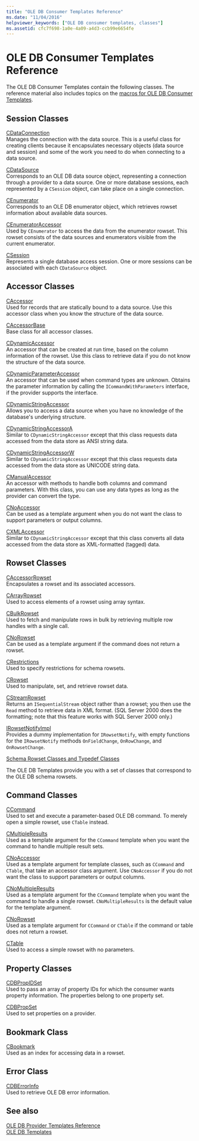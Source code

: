 ```yaml
---
title: "OLE DB Consumer Templates Reference"
ms.date: "11/04/2016"
helpviewer_keywords: ["OLE DB consumer templates, classes"]
ms.assetid: cfc7f698-1a0e-4a09-a4d3-ccb99e6654fe
---
```

# OLE DB Consumer Templates Reference

The OLE DB Consumer Templates contain the following classes. The reference material also includes topics on the [macros for OLE DB Consumer Templates](../../data/oledb/macros-and-global-functions-for-ole-db-consumer-templates.md).

## Session Classes

[CDataConnection](../../data/oledb/cdataconnection-class.md)<br/>
Manages the connection with the data source. This is a useful class for creating clients because it encapsulates necessary objects (data source and session) and some of the work you need to do when connecting to a data source.

[CDataSource](../../data/oledb/cdatasource-class.md)<br/>
Corresponds to an OLE DB data source object, representing a connection through a provider to a data source. One or more database sessions, each represented by a `CSession` object, can take place on a single connection.

[CEnumerator](../../data/oledb/cenumerator-class.md)<br/>
Corresponds to an OLE DB enumerator object, which retrieves rowset information about available data sources.

[CEnumeratorAccessor](../../data/oledb/cenumeratoraccessor-class.md)<br/>
Used by `CEnumerator` to access the data from the enumerator rowset. This rowset consists of the data sources and enumerators visible from the current enumerator.

[CSession](../../data/oledb/csession-class.md)<br/>
Represents a single database access session. One or more sessions can be associated with each `CDataSource` object.

## Accessor Classes

[CAccessor](../../data/oledb/caccessor-class.md)<br/>
Used for records that are statically bound to a data source. Use this accessor class when you know the structure of the data source.

[CAccessorBase](../../data/oledb/caccessorbase-class.md)<br/>
Base class for all accessor classes.

[CDynamicAccessor](../../data/oledb/cdynamicaccessor-class.md)<br/>
An accessor that can be created at run time, based on the column information of the rowset. Use this class to retrieve data if you do not know the structure of the data source.

[CDynamicParameterAccessor](../../data/oledb/cdynamicparameteraccessor-class.md)<br/>
An accessor that can be used when command types are unknown. Obtains the parameter information by calling the `ICommandWithParameters` interface, if the provider supports the interface.

[CDynamicStringAccessor](../../data/oledb/cdynamicstringaccessor-class.md)<br/>
Allows you to access a data source when you have no knowledge of the database's underlying structure.

[CDynamicStringAccessorA](../../data/oledb/cdynamicstringaccessora-class.md)<br/>
Similar to `CDynamicStringAccessor` except that this class requests data accessed from the data store as ANSI string data.

[CDynamicStringAccessorW](../../data/oledb/cdynamicstringaccessorw-class.md)<br/>
Similar to `CDynamicStringAccessor` except that this class requests data accessed from the data store as UNICODE string data.

[CManualAccessor](../../data/oledb/cmanualaccessor-class.md)<br/>
An accessor with methods to handle both columns and command parameters. With this class, you can use any data types as long as the provider can convert the type.

[CNoAccessor](../../data/oledb/cnoaccessor-class.md)<br/>
Can be used as a template argument when you do not want the class to support parameters or output columns.

[CXMLAccessor](../../data/oledb/cxmlaccessor-class.md)<br/>
Similar to `CDynamicStringAccessor` except that this class converts all data accessed from the data store as XML-formatted (tagged) data.

## Rowset Classes

[CAccessorRowset](../../data/oledb/caccessorrowset-class.md)<br/>
Encapsulates a rowset and its associated accessors.

[CArrayRowset](../../data/oledb/carrayrowset-class.md)<br/>
Used to access elements of a rowset using array syntax.

[CBulkRowset](../../data/oledb/cbulkrowset-class.md)<br/>
Used to fetch and manipulate rows in bulk by retrieving multiple row handles with a single call.

[CNoRowset](../../data/oledb/cnorowset-class.md)<br/>
Can be used as a template argument if the command does not return a rowset.

[CRestrictions](../../data/oledb/crestrictions-class.md)<br/>
Used to specify restrictions for schema rowsets.

[CRowset](../../data/oledb/crowset-class.md)<br/>
Used to manipulate, set, and retrieve rowset data.

[CStreamRowset](../../data/oledb/cstreamrowset-class.md)<br/>
Returns an `ISequentialStream` object rather than a rowset; you then use the `Read` method to retrieve data in XML format. (SQL Server 2000 does the formatting; note that this feature works with SQL Server 2000 only.)

[IRowsetNotifyImpl](../../data/oledb/irowsetnotifyimpl-class.md)<br/>
Provides a dummy implementation for `IRowsetNotify`, with empty functions for the `IRowsetNotify` methods `OnFieldChange`, `OnRowChange`, and `OnRowsetChange`.

[Schema Rowset Classes and Typedef Classes](../../data/oledb/schema-rowset-classes-and-typedef-classes.md)

The OLE DB Templates provide you with a set of classes that correspond to the OLE DB schema rowsets.

## Command Classes

[CCommand](../../data/oledb/ccommand-class.md)<br/>
Used to set and execute a parameter-based OLE DB command. To merely open a simple rowset, use `CTable` instead.

[CMultipleResults](../../data/oledb/cmultipleresults-class.md)<br/>
Used as a template argument for the `CCommand` template when you want the command to handle multiple result sets.

[CNoAccessor](../../data/oledb/cnoaccessor-class.md)<br/>
Used as a template argument for template classes, such as `CCommand` and `CTable`, that take an accessor class argument. Use `CNoAccessor` if you do not want the class to support parameters or output columns.

[CNoMultipleResults](../../data/oledb/cnomultipleresults-class.md)<br/>
Used as a template argument for the `CCommand` template when you want the command to handle a single rowset. `CNoMultipleResults` is the default value for the template argument.

[CNoRowset](../../data/oledb/cnorowset-class.md)<br/>
Used as a template argument for `CCommand` or `CTable` if the command or table does not return a rowset.

[CTable](../../data/oledb/ctable-class.md)<br/>
Used to access a simple rowset with no parameters.

## Property Classes

[CDBPropIDSet](../../data/oledb/cdbpropidset-class.md)<br/>
Used to pass an array of property IDs for which the consumer wants property information. The properties belong to one property set.

[CDBPropSet](../../data/oledb/cdbpropset-class.md)<br/>
Used to set properties on a provider.

## Bookmark Class

[CBookmark](../../data/oledb/cbookmark-class.md)<br/>
Used as an index for accessing data in a rowset.

## Error Class

[CDBErrorInfo](../../data/oledb/cdberrorinfo-class.md)<br/>
Used to retrieve OLE DB error information.

## See also

[OLE DB Provider Templates Reference](../../data/oledb/ole-db-provider-templates-reference.md)<br/>
[OLE DB Templates](../../data/oledb/ole-db-templates.md)